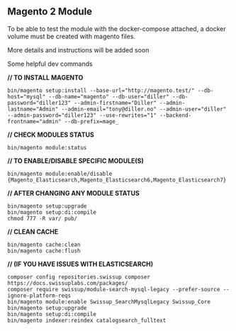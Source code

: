 ## Magento 2 Module

To be able to test the module with the docker-compose attached, a docker volume must be created with magento files.

More details and instructions will be added soon

Some helpful dev commands

**// TO INSTALL MAGENTO**
```
bin/magento setup:install --base-url="http://magento.test/" --db-host="mysql" --db-name="magento" --db-user="diller" --db-password="diller123" --admin-firstname="Diller" --admin-lastname="Admin" --admin-email="tony@diller.no" --admin-user="diller" --admin-password="diller123" --use-rewrites="1" --backend-frontname="admin" --db-prefix=mage_
```

**// CHECK MODULES STATUS**
```
bin/magento module:status
```

**// TO ENABLE/DISABLE SPECIFIC MODULE(S)**
```
bin/magento module:enable/disable {Magento_Elasticsearch,Magento_Elasticsearch6,Magento_Elasticsearch7}
```

**// AFTER CHANGING ANY MODULE STATUS**
```
bin/magento setup:upgrade
bin/magento setup:di:compile
chmod 777 -R var/ pub/
```

**// CLEAN CACHE**
```
bin/magento cache:clean
bin/magento cache:flush
```

**// (IF YOU HAVE ISSUES WITH ELASTICSEARCH)**
```
composer config repositories.swissup composer https://docs.swissuplabs.com/packages/
composer require swissup/module-search-mysql-legacy --prefer-source --ignore-platform-reqs
bin/magento module:enable Swissup_SearchMysqlLegacy Swissup_Core
bin/magento setup:upgrade
bin/magento setup:di:compile
bin/magento indexer:reindex catalogsearch_fulltext
```